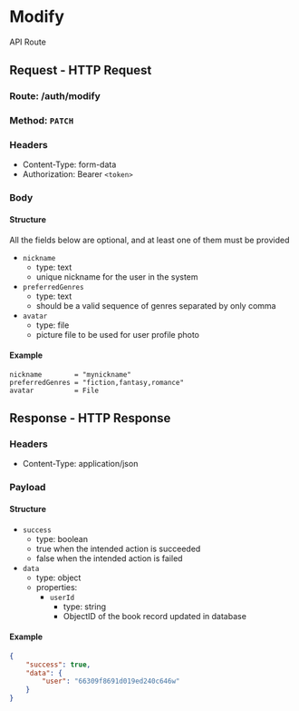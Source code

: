 # Modify
API Route

## Request - HTTP Request
### Route: /auth/modify
### Method: `PATCH`
### Headers
- Content-Type: form-data
- Authorization: Bearer `<token>`
### Body
#### Structure
All the fields below are optional, and at least one of them must be provided
- `nickname`
  - type: text
  - unique nickname for the user in the system
- `preferredGenres`
  - type: text
  - should be a valid sequence of genres separated by only comma
- `avatar`
  - type: file
  - picture file to be used for user profile photo
#### Example
```form-data
nickname        = "mynickname"
preferredGenres = "fiction,fantasy,romance"
avatar          = File
```

## Response - HTTP Response
### Headers
- Content-Type: application/json
### Payload
#### Structure
- `success`
  - type: boolean
  - true when the intended action is succeeded
  - false when the intended action is failed
- `data`
  - type: object
  - properties:
    - `userId`
      - type: string
      - ObjectID of the book record updated in database
#### Example
```json
{
    "success": true,
    "data": {
        "user": "66309f8691d019ed240c646w"
    }
}
```